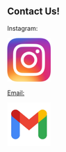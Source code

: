 <!DOCTYPE html>
<html>
    
<head>
    
<body>
<p>
<h2><b>Contact Us!</h2></b>
</p>


<main>
    <p>Instagram:</p>
<div class="container">
  <a href="https://www.instagram.com/umarylandigem/">
  <img class="image" src="insta.png" width ="100" height="100">
  <div class="overlay">

<p>Email:</p>
<div class="container">
  <a href="mailto:umarylandigem@gmail.com"> 
  <img class="image" src="mail.png" width ="100" height="100">
  <div class="overlay">
</main>

</body>

</html>
    


